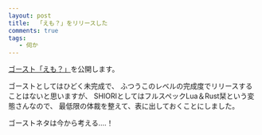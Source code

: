```yaml
---
layout: post
title:  「えも？」をリリースした
comments: true
tags:
   - 伺か
---
```


[ゴースト「えも？」](https://raw.githubusercontent.com/ekicyou/emo-gs/stable/ghost/emo-gs.nar)を公開します。

ゴーストとしてはひどく未完成で、
ふつうこのレベルの完成度でリリースすることはないと思いますが、
SHIORIとしてはフルスペックLua＆Rust栞という変態さんなので、
最低限の体裁を整えて、表に出しておくことにしました。

ゴーストネタは今から考える‥‥！